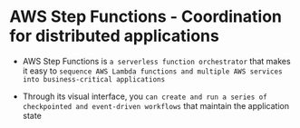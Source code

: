 # AWS Step Functions - Coordination for distributed applications

- AWS Step Functions is `a serverless function orchestrator` that makes it easy to `sequence AWS Lambda functions and multiple AWS services into business-critical applications`

- Through its visual interface, you `can create and run a series of checkpointed and event-driven workflows` that maintain the application state
